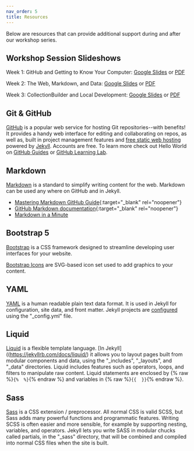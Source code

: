 ```yaml
---
nav_order: 5
title: Resources
---
```


Below are resources that can provide additional support during and after our workshop series.

## Workshop Session Slideshows

Week 1: GitHub and Getting to Know Your Computer: [Google Slides](https://docs.google.com/presentation/d/18tWraQtlgoSq6CZRm3k9vQdRK8ABi-vkwz7cS3sG3Y0/edit?usp=sharing) or [PDF](https://github.com/PULdischo/dsf-static-web/blob/main/content/slideshows/week-1-overview-github.pdf)

Week 2: The Web, Markdown, and Data: [Google Slides](https://docs.google.com/presentation/d/1ovPxnceUs9u_-wsv0J_GyyN2xAGE39bNFI9dBkeOPOY/edit?usp=sharing) or [PDF](https://github.com/PULdischo/dsf-static-web/blob/main/content/slideshows/week-2-web-markdown-data.pdf)

Week 3: CollectionBuilder and Local Development: [Google Slides](https://docs.google.com/presentation/d/1BkUFoDdQwLynXRHVNME7px1d3gkWHnlOI6wXT05WbZ8/edit?usp=sharing) or [PDF](https://github.com/PULdischo/dsf-static-web/blob/main/content/slideshows/week-3-collectionbuilder-local-dev.pdf)

## Git & GitHub

[GitHub](https://github.com/) is a popular web service for hosting Git repositories--with benefits!
It provides a handy web interface for editing and collaborating on repos, as well as, built in project management features and [free static web hosting](https://pages.github.com/) powered by [Jekyll](https://jekyllrb.com/).
Accounts are free.
To learn more check out Hello World on [GitHub Guides](https://guides.github.com/) or [GitHub Learning Lab](https://lab.github.com/).

## Markdown

[Markdown](https://daringfireball.net/projects/markdown/) is a standard to simplify writing content for the web. 
Markdown can be used any where on GitHub and in Jekyll.

- [Mastering Markdown GitHub Guide](https://guides.github.com/features/mastering-markdown/){:target="_blank" rel="noopener"}
- [GitHub Markdown documentation](https://docs.github.com/en/free-pro-team@latest/github/writing-on-github/basic-writing-and-formatting-syntax){:target="_blank" rel="noopener"}
- [Markdown in a Minute](https://evanwill.github.io/_drafts/notes/markdown-minute.html)

## Bootstrap 5

[Bootstrap](https://getbootstrap.com/) is a CSS framework designed to streamline developing user interfaces for your website.

[Bootstrap Icons](https://icons.getbootstrap.com/) are SVG-based icon set used to add graphics to your content.

## YAML

[YAML](http://www.yaml.org/) is a human readable plain text data format.
It is used in Jekyll for configuration, site data, and front matter.
Jekyll projects are [configured](https://jekyllrb.com/docs/configuration/) using the "_config.yml" file.

## Liquid

[Liquid](http://shopify.github.io/liquid/) is a flexible template language.
[In Jekyll]((https://jekyllrb.com/docs/liquid/) it allows you to layout pages built from modular components and data, using the "_includes", "_layouts", and "_data" directories.
Liquid includes features such as operators, loops, and filters to manipulate raw content. 
Liquid statements are enclosed by {% raw %}`{%  %}`{% endraw %} and variables in {% raw %}`{{  }}`{% endraw %}.

## Sass  

[Sass](http://sass-lang.com/) is a CSS extension / preprocessor. 
All normal CSS is valid SCSS, but Sass adds many powerful functions and programmatic features. 
Writing SCSS is often easier and more sensible, for example by supporting nesting, variables, and operators. 
Jekyll lets you write SASS in modular chucks called partials, in the "_sass" directory, that will be combined and compiled into normal CSS files when the site is built.
